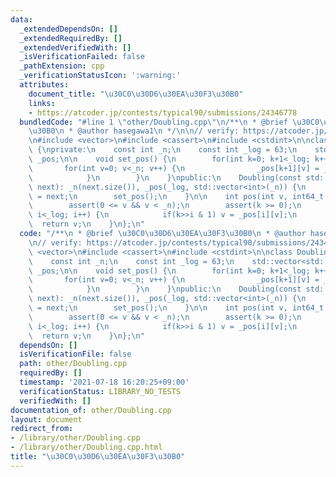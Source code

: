 ```yaml
---
data:
  _extendedDependsOn: []
  _extendedRequiredBy: []
  _extendedVerifiedWith: []
  _isVerificationFailed: false
  _pathExtension: cpp
  _verificationStatusIcon: ':warning:'
  attributes:
    document_title: "\u30C0\u30D6\u30EA\u30F3\u30B0"
    links:
    - https://atcoder.jp/contests/typical90/submissions/24346778
  bundledCode: "#line 1 \"other/Doubling.cpp\"\n/**\n * @brief \u30C0\u30D6\u30EA\u30F3\
    \u30B0\n * @author hasegawa1\n */\n\n// verify: https://atcoder.jp/contests/typical90/submissions/24346778\n\
    \n#include <vector>\n#include <cassert>\n#include <cstdint>\n\nclass Doubling\
    \ {\nprivate:\n    const int _n;\n    const int _log = 63;\n    std::vector<std::vector<int>>\
    \ _pos;\n\n    void set_pos() {\n        for(int k=0; k+1<_log; k++) {\n     \
    \       for(int v=0; v<_n; v++) {\n                _pos[k+1][v] = _pos[k][_pos[k][v]];\n\
    \            }\n        }\n    }\npublic:\n    Doubling(const std::vector<int>\
    \ next): _n(next.size()), _pos(_log, std::vector<int>(_n)) {\n        _pos[0]\
    \ = next;\n        set_pos();\n    }\n\n    int pos(int v, int64_t k) const {\n\
    \        assert(0 <= v && v < _n);\n        assert(k >= 0);\n        for(int i=0;\
    \ i<_log; i++) {\n            if(k>>i & 1) v = _pos[i][v];\n        }\n      \
    \  return v;\n    }\n};\n"
  code: "/**\n * @brief \u30C0\u30D6\u30EA\u30F3\u30B0\n * @author hasegawa1\n */\n\
    \n// verify: https://atcoder.jp/contests/typical90/submissions/24346778\n\n#include\
    \ <vector>\n#include <cassert>\n#include <cstdint>\n\nclass Doubling {\nprivate:\n\
    \    const int _n;\n    const int _log = 63;\n    std::vector<std::vector<int>>\
    \ _pos;\n\n    void set_pos() {\n        for(int k=0; k+1<_log; k++) {\n     \
    \       for(int v=0; v<_n; v++) {\n                _pos[k+1][v] = _pos[k][_pos[k][v]];\n\
    \            }\n        }\n    }\npublic:\n    Doubling(const std::vector<int>\
    \ next): _n(next.size()), _pos(_log, std::vector<int>(_n)) {\n        _pos[0]\
    \ = next;\n        set_pos();\n    }\n\n    int pos(int v, int64_t k) const {\n\
    \        assert(0 <= v && v < _n);\n        assert(k >= 0);\n        for(int i=0;\
    \ i<_log; i++) {\n            if(k>>i & 1) v = _pos[i][v];\n        }\n      \
    \  return v;\n    }\n};\n"
  dependsOn: []
  isVerificationFile: false
  path: other/Doubling.cpp
  requiredBy: []
  timestamp: '2021-07-18 16:20:25+09:00'
  verificationStatus: LIBRARY_NO_TESTS
  verifiedWith: []
documentation_of: other/Doubling.cpp
layout: document
redirect_from:
- /library/other/Doubling.cpp
- /library/other/Doubling.cpp.html
title: "\u30C0\u30D6\u30EA\u30F3\u30B0"
---
```

